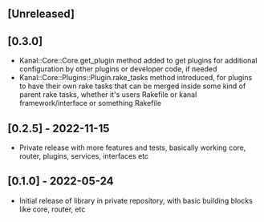 ## [Unreleased]

## [0.3.0]
- Kanal::Core::Core.get_plugin method added to get plugins for additional configuration by other plugins or developer code, if needed
- Kanal::Core::Plugins::Plugin.rake_tasks method introduced, for plugins to have their own rake tasks that can be merged inside
  some kind of parent rake tasks, whether it's users Rakefile or kanal framework/interface or something Rakefile

## [0.2.5] - 2022-11-15
- Private release with more features and tests, basically working core, router,
  plugins, services, interfaces etc

## [0.1.0] - 2022-05-24
- Initial release of library in private repository, with basic building blocks
  like core, router, etc

